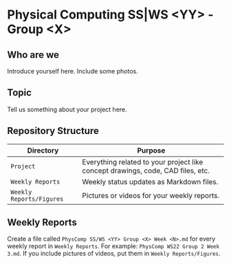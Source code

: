 # Physical Computing SS|WS \<YY\> - Group \<X\>

## Who are we

Introduce yourself here. Include some photos.

## Topic

Tell us something about your project here.

## Repository Structure

| Directory | Purpose |
|-----------|---------|
| `Project` | Everything related to your project like concept drawings, code, CAD files, etc. |
| `Weekly Reports` | Weekly status updates as Markdown files. |
| `Weekly Reports/Figures` | Pictures or videos for your weekly reports. |

## Weekly Reports

Create a file called `PhysComp SS/WS <YY> Group <X> Week <N>.md` for every weekly report in `Weekly Reports`. For example: `PhysComp WS22 Group 2 Week 3.md`.
If you include pictures of videos, put them in `Weekly Reports/Figures`.

